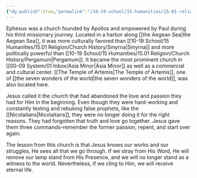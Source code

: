 ```yaml
---
{"dg-publish":true,"permalink":"/10-19-school/15-humanities/15-01-religion/church-history/ephesus/","tags":["update"],"created":"2023-10-19","updated":"2024-02-28T15:17:22-05:00"}
---
```



Ephesus was a church founded by Apollos and empowered by Paul during his third missionary journey. Located in a harbor along [[the Aegean Sea\|the Aegean Sea]], it was more culturally favored than [[10-19 School/15 Humanities/15.01 Religion/Church History/Smyrna\|Smyrna]] and more politically powerful than [[10-19 School/15 Humanities/15.01 Religion/Church History/Pergamum\|Pergamum]]. It became the most prominent church in [[00-09 System/01 Inbox/Asia Minor\|Asia Minor]] as well as a commercial and cultural center. [[The Temple of Artemis\|The Temple of Artemis]], one of [[the seven wonders of the world\|the seven wonders of the world]], was also located here.

Jesus called it the church that had abandoned the love and passion they had for Him in the beginning. Even though they were hard-working and constantly testing and rebuking false prophets, like the [[Nicolaitans\|Nicolaitans]], they were no longer doing it for the right reasons. They had forgotten that truth and love go together. Jesus gave them three commands–remember the former passion, repent, and start over again.

The lesson from this church is that Jesus knows our works and our struggles, He sees all that we go through. If we stray from His Word, He will remove our lamp stand from His Presence, and we will no longer stand as a witness to the world. Nevertheless, if we cling to Him, we will receive eternal life.
